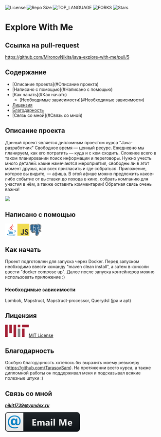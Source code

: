![License](https://img.shields.io/github/license/MironovNikita/java-explore-with-me.svg?style=for-the-badge) ![Repo Size](https://img.shields.io/github/languages/code-size/MironovNikita/java-explore-with-me.svg?style=for-the-badge) ![TOP_LANGUAGE](https://img.shields.io/github/languages/top/MironovNikita/java-explore-with-me.svg?style=for-the-badge) ![FORKS](https://img.shields.io/github/forks/MironovNikita/java-explore-with-me.svg?style=for-the-badge&social) ![Stars](https://img.shields.io/github/stars/MironovNikita/java-explore-with-me.svg?style=for-the-badge)

# Explore With Me

## Ссылка на pull-request
https://github.com/MironovNikita/java-explore-with-me/pull/5

## Содержание

- [Описание проекта](#Описание проекта)
- [Написано с помощью](#Написано с помощью)
- [Как начать](#Как начать)
    - [Необходимые зависимости](#Необходимые зависимости)
- [Лицензия](#Лицензия)
- [Благодарность](#Благодарность)
- [Связь со мной](#Связь со мной)

## Описание проекта

Данный проект является дипломным проектом курса "Java-разработчик"
Свободное время — ценный ресурс. Ежедневно мы планируем, как его потратить — куда и с кем сходить. Сложнее всего в таком планировании поиск информации и переговоры. Нужно учесть много деталей: какие намечаются мероприятия, свободны ли в этот момент друзья, как всех пригласить и где собраться.
Приложение, которое вы видите, — афиша. В этой афише можно предложить какое-либо событие от выставки до похода в кино, собрать компанию для участия в нём, а также оставить комментарии!
Обратная связь очень важна!


<img src="https://nmtools.ru/wp-content/uploads/2022/08/e249a256-030c-52ba-ac32-e49aeb3135cf-768x447.jpg" /> 

## Написано с помощью

<a href="https://docs.oracle.com/javase/tutorial/index.html"><img src="https://raw.githubusercontent.com/devicons/devicon/master/icons/java/java-original.svg" height="40px" width="40px" /></a><a href="https://developer.mozilla.org/en-US/docs/Web/JavaScript"><img src="https://raw.githubusercontent.com/devicons/devicon/master/icons/javascript/javascript-original.svg" height="40px" width="40px" /></a><a href="https://www.postgresql.org/"><img src="https://raw.githubusercontent.com/devicons/devicon/master/icons/postgresql/postgresql-original.svg" height="40px" width="40px" /></a>

## Как начать

Проект подготовлен для запуска через Docker. Перед запуском необходимо ввести команду "maven clean install", а затем в консоли ввести "docker compose up".
Далее после запуска контейнеров можно использовать приложение :)

### Необходимые зависимости

Lombok,
Mapstruct, Mapstruct-processor,
Querydsl (jpa и apt)

## Лицензия

<a href="https://choosealicense.com/licenses/mit/"><img src="https://raw.githubusercontent.com/johnturner4004/readme-generator/master/src/components/assets/images/mit.svg" height=40 />MIT License</a>

## Благодарность

Особую благодарность хотелось бы выразить моему ревьюеру (https://github.com/TarasovSam). На протяжении всего курса, а также дипломной работы он поддерживал меня и подсказывал всякие полезные штуки :)

## Связь со мной
_**nikit1739@yandex.ru**_

<a href="mailto:nikit1739@yandex.ru"><img src=https://raw.githubusercontent.com/johnturner4004/readme-generator/master/src/components/assets/images/email_me_button_icon_151852.svg /></a>
